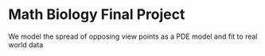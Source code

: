 # Math Biology Final Project
We model the spread of opposing view points as a PDE model and fit to real world data
